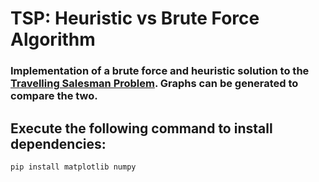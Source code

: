 # TSP: Heuristic vs Brute Force Algorithm

### Implementation of a brute force and heuristic solution to the [Travelling Salesman Problem](https://en.wikipedia.org/wiki/Travelling_salesman_problem). Graphs can be generated to compare the two.



## Execute the following command to install dependencies:
`pip install matplotlib numpy`